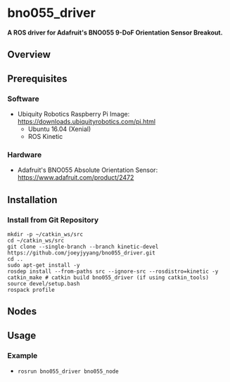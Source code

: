 # bno055_driver
**A ROS driver for Adafruit's BNO055 9-DoF Orientation Sensor Breakout.**

## Overview

## Prerequisites
### Software
- Ubiquity Robotics Raspberry Pi Image: https://downloads.ubiquityrobotics.com/pi.html
	- Ubuntu 16.04 (Xenial)
	- ROS Kinetic
### Hardware
- Adafruit's BNO055 Absolute Orientation Sensor: https://www.adafruit.com/product/2472

## Installation
### Install from Git Repository
```
mkdir -p ~/catkin_ws/src
cd ~/catkin_ws/src
git clone --single-branch --branch kinetic-devel https://github.com/joeyjyyang/bno055_driver.git
cd .. 
sudo apt-get install -y
rosdep install --from-paths src --ignore-src --rosdistro=kinetic -y
catkin_make # catkin build bno055_driver (if using catkin_tools)
source devel/setup.bash
rospack profile
```

## Nodes

## Usage
### Example
- `rosrun bno055_driver bno055_node`

